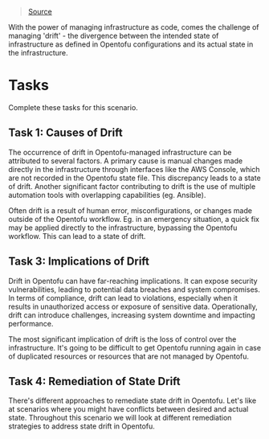 > [Source](https://dev.to/digger/terraform-drift-detection-and-remediation-a-primer-d1)

With the power of managing infrastructure as code, comes the challenge of managing 'drift' - the divergence between the intended state of infrastructure as defined in Opentofu configurations and its actual state in the infrastructure.

# Tasks

Complete these tasks for this scenario. 

## Task 1: Causes of Drift

The occurrence of drift in Opentofu-managed infrastructure can be attributed to several factors. A primary cause is manual changes made directly in the infrastructure through interfaces like the AWS Console, which are not recorded in the Opentofu state file. This discrepancy leads to a state of drift. Another significant factor contributing to drift is the use of multiple automation tools with overlapping capabilities (eg. Ansible).

Often drift is a result of human error, misconfigurations, or changes made outside of the Opentofu workflow. Eg. in an emergency situation, a quick fix may be applied directly to the infrastructure, bypassing the Opentofu workflow. This can lead to a state of drift.

## Task 3: Implications of Drift

Drift in Opentofu can have far-reaching implications. It can expose security vulnerabilities, leading to potential data breaches and system compromises. In terms of compliance, drift can lead to violations, especially when it results in unauthorized access or exposure of sensitive data. Operationally, drift can introduce challenges, increasing system downtime and impacting performance. 

The most significant implication of drift is the loss of control over the infrastructure. It's going to be difficult to get Opentofu running again in case of duplicated resources or resources that are not managed by Opentofu.

## Task 4: Remediation of State Drift

There's different approaches to remediate state drift in Opentofu. Let's like at scenarios where you might have conflicts between desired and actual state. Throughout this scenario we will look at different remediation strategies to address state drift in Opentofu.
